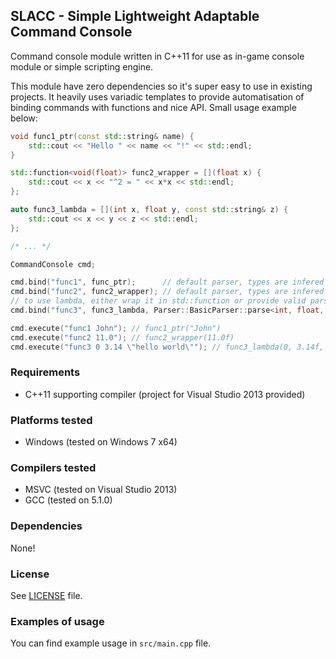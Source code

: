 ## SLACC - Simple Lightweight Adaptable Command Console


Command console module written in C++11 for use as in-game console module or simple scripting engine. 

This module have zero dependencies so it's super easy to use in existing projects. It heavily uses variadic templates to provide automatisation of binding commands with functions and nice API. Small usage example below:
```c++
void func1_ptr(const std::string& name) {
    std::cout << "Hello " << name << "!" << std::endl;
}

std::function<void(float)> func2_wrapper = [](float x) {
    std::cout << x << "^2 = " << x*x << std::endl;
};

auto func3_lambda = [](int x, float y, const std::string& z) {
    std::cout << x << y << z << std::endl;
};

/* ... */

CommandConsole cmd;

cmd.bind("func1", func_ptr);      // default parser, types are infered from function pointer
cmd.bind("func2", func2_wrapper); // default parser, types are infered from std::function wrapper
// to use lambda, either wrap it in std::function or provide valid parser
cmd.bind("func3", func3_lambda, Parser::BasicParser::parse<int, float, std::string>);

cmd.execute("func1 John"); // func1_ptr("John")
cmd.execute("func2 11.0"); // func2_wrapper(11.0f)
cmd.execute("func3 0 3.14 \"hello world\""); // func3_lambda(0, 3.14f, "hello world")
```


### Requirements
- C++11 supporting compiler (project for Visual Studio 2013 provided)


### Platforms tested
- Windows (tested on Windows 7 x64)


### Compilers tested
- MSVC (tested on Visual Studio 2013)
- GCC (tested on 5.1.0)


### Dependencies
None!


### License
See [LICENSE](LICENSE) file.


### Examples of usage
You can find example usage in `src/main.cpp` file.
